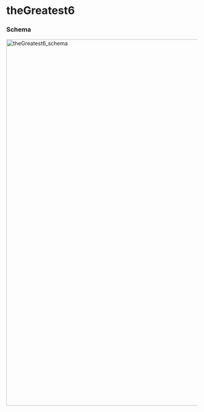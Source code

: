 # theGreatest6

### Schema
<img width="966" alt="theGreatest6_schema" src="https://user-images.githubusercontent.com/99451702/193754601-658e19f2-dbf1-47c8-9761-d19d2b98f51a.png">
